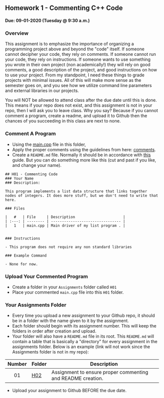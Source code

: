 ## Homework 1 - Commenting C++ Code 
#### Due: 09-01-2020 (Tuesday @ 9:30 a.m.)

### Overview

This assignment is to emphasize the importance of organizing a programming project above and beyond the "code" itself. If someone cannot decipher your code, they rely on comments. If someone cannot run your code, they rely on instructions. If someone wants to use something you wrote in their own project (non academically!) they will rely on good comments, a good description of the project, and good instructions on how to use your project. From my standpoint, I need these things to grade projects with minimal issues. All of this will make more sense as the semester goes on, and you see how we utilize command line parameters and external libraries in our projects.

 You will NOT be allowed to attend class after the due date until this is done. This means if your repo does not exist, and this assignment is not in your repo, then I will ask you to leave class. Why you say? Because if you cannot comment a program, create a readme, and upload it to Github then the chances of you succeeding in this class are next to none. 

### Comment A Program

- Using the [main.cpp](./main.cpp) file in this folder, 
- Apply the proper comments using the guidelines from here: [comments](../../Resources/01-Comments/README.md).
- Create a `README.md` file. Normally it should be in accordance with [this](../../Resources/02-Readmees/README.md) guide. But you can do something more like this (cut and past if you like, and change your name).

```
## H01 - Commenting Code
### Your Name
### Description:

This program implements a list data structure that links together nodes of integers. It does more stuff, but we don't need to write that here.

### Files

|   #   | File     | Description                      |
| :---: | -------- | -------------------------------- |
|   1   | main.cpp | Main driver of my list program . |


### Instructions

- This program does not require any non standard libraries

### Example Command

- None for now.

```

### Upload Your Commented Program

- Create a folder in your `Assignments` folder called `H01` 
- Place your commented `main.cpp` file into this `H01` folder.


### Your Assignments Folder

- Every time you upload a new assignment to your Github repo, it should be in a folder with the name given to it by the assignment. 
- Each folder should begin with its assignment number. This will keep the folders in order after creation and upload.
- Your folder will also have a `README.md` file in its root. This `README.md` will contain a table that is basically a "directory" for every assignment in the assignments folder. Below is an example (link will not work since the Assignments folder is not in my repo):

| Number | Folder       | Description                                                 |
| :----: | ------------ | ----------------------------------------------------------- |
|   01   | [H02](./H02) | Assignment to ensure proper commenting and README creation. |


- Upload your assignment to Github BEFORE the due date. 
